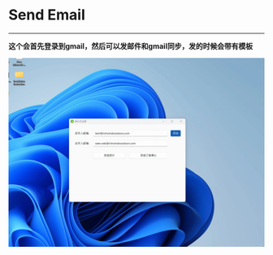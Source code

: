 # Send Email


---

**这个会首先登录到gmail，然后可以发邮件和gmail同步，发的时候会带有模板**

![send-email](./images/SENDEMAIL.gif)
